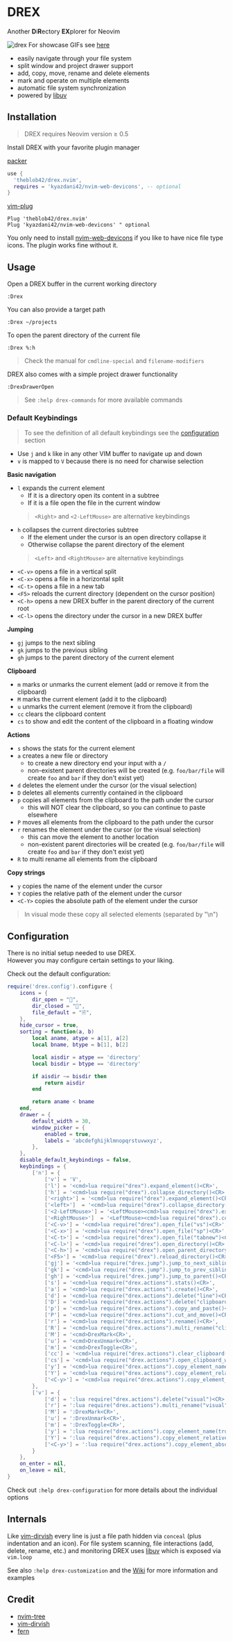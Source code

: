 # DREX

Another **D**i**R**ectory **EX**plorer for Neovim

![drex](./assets/drex.png)
For showcase GIFs see [here](https://github.com/TheBlob42/drex.nvim/wiki/Showcase)

- easily navigate through your file system
- split window and project drawer support
- add, copy, move, rename and delete elements
- mark and operate on multiple elements
- automatic file system synchronization
- powered by [libuv](https://github.com/luvit/luv/blob/master/docs.md)

## Installation

> DREX requires Neovim version ≥ 0.5

Install DREX with your favorite plugin manager

[packer](https://github.com/wbthomason/packer.nvim)

```lua
use {
  'theblob42/drex.nvim',
  requires = 'kyazdani42/nvim-web-devicons', -- optional
}
```

[vim-plug](https://github.com/junegunn/vim-plug)

```vim
Plug 'theblob42/drex.nvim'
Plug 'kyazdani42/nvim-web-devicons' " optional
```

You only need to install [nvim-web-devicons](https://github.com/kyazdani42/nvim-web-devicons) if you like to have nice file type icons. The plugin works fine without it.

## Usage

Open a DREX buffer in the current working directory

```
:Drex
```

You can also provide a target path

```
:Drex ~/projects
```

To open the parent directory of the current file

```
:Drex %:h
```

> Check the manual for `cmdline-special` and `filename-modifiers`

DREX also comes with a simple project drawer functionality

```
:DrexDrawerOpen
```

> See `:help drex-commands` for more available commands

### Default Keybindings

> To see the definition of all default keybindings see the [configuration](#configuration) section

- Use `j` and `k` like in any other VIM buffer to navigate up and down
- `v` is mapped to `V` because there is no need for charwise selection

**Basic navigation**

- `l` expands the current element
  - If it is a directory open its content in a subtree
  - If it is a file open the file in the current window
  > `<Right>` and `<2-LeftMouse>` are alternative keybindings
- `h` collapses the current directories subtree
  - If the element under the cursor is an open directory collapse it
  - Otherwise collapse the parent directory of the element
  > `<Left>` and `<RightMouse>` are alternative keybindings
- `<C-v>` opens a file in a vertical split
- `<C-x>` opens a file in a horizontal split
- `<C-t>` opens a file in a new tab
- `<F5>` reloads the current directory (dependent on the cursor position)
- `<C-h>` opens a new DREX buffer in the parent directory of the current root
- `<C-l>` opens the directory under the cursor in a new DREX buffer

**Jumping**

- `gj` jumps to the next sibling
- `gk` jumps to the previous sibling
- `gh` jumps to the parent directory of the current element

**Clipboard**

- `m` marks or unmarks the current element (add or remove it from the clipboard)
- `M` marks the current element (add it to the clipboard)
- `u` unmarks the current element (remove it from the clipboard)
- `cc` clears the clipboard content
- `cs` to show and edit the content of the clipboard in a floating window

**Actions**

- `s` shows the stats for the current element
- `a` creates a new file or directory
  - to create a new directory end your input with a `/`
  - non-existent parent directories will be created
    (e.g. `foo/bar/file` will create `foo` and `bar` if they don't exist yet)
- `d` deletes the element under the cursor (or the visual selection)
- `D` deletes all elements currently contained in the clipboard
- `p` copies all elements from the clipboard to the path under the cursor
  - this will NOT clear the clipboard, so you can continue to paste elsewhere
- `P` moves all elements from the clipboard to the path under the cursor
- `r` renames the element under the cursor (or the visual selection)
  - this can move the element to another location
  - non-existent parent directories will be created
    (e.g. `foo/bar/file` will create `foo` and `bar` if they don't exist yet)
- `R` to multi rename all elements from the clipboard

**Copy strings**

- `y` copies the name of the element under the cursor
- `Y` copies the relative path of the element under the cursor
- `<C-Y>` copies the absolute path of the element under the cursor

> In visual mode these copy all selected elements (separated by "\n")

## Configuration

There is no initial setup needed to use DREX.  
However you may configure certain settings to your liking.

Check out the default configuration:

```lua
require('drex.config').configure {
    icons = {
        dir_open = "",
        dir_closed = "",
        file_default = "🗎",
    },
    hide_cursor = true,
    sorting = function(a, b)
        local aname, atype = a[1], a[2]
        local bname, btype = b[1], b[2]

        local aisdir = atype == 'directory'
        local bisdir = btype == 'directory'

        if aisdir ~= bisdir then
            return aisdir
        end

        return aname < bname
    end,
    drawer = {
        default_width = 30,
        window_picker = {
            enabled = true,
            labels = 'abcdefghijklmnopqrstuvwxyz',
        },
    },
    disable_default_keybindings = false,
    keybindings = {
        ['n'] = {
            ['v'] = 'V',
            ['l'] = '<cmd>lua require("drex").expand_element()<CR>',
            ['h'] = '<cmd>lua require("drex").collapse_directory()<CR>',
            ['<right>'] = '<cmd>lua require("drex").expand_element()<CR>',
            ['<left>']  = '<cmd>lua require("drex").collapse_directory()<CR>',
            ['<2-LeftMouse>'] = '<LeftMouse><cmd>lua require("drex").expand_element()<CR>',
            ['<RightMouse>']  = '<LeftMouse><cmd>lua require("drex").collapse_directory()<CR>',
            ['<C-v>'] = '<cmd>lua require("drex").open_file("vs")<CR>',
            ['<C-x>'] = '<cmd>lua require("drex").open_file("sp")<CR>',
            ['<C-t>'] = '<cmd>lua require("drex").open_file("tabnew")<CR>',
            ['<C-l>'] = '<cmd>lua require("drex").open_directory()<CR>',
            ['<C-h>'] = '<cmd>lua require("drex").open_parent_directory()<CR>',
            ['<F5>'] = '<cmd>lua require("drex").reload_directory()<CR>',
            ['gj'] = '<cmd>lua require("drex.jump").jump_to_next_sibling()<CR>',
            ['gk'] = '<cmd>lua require("drex.jump").jump_to_prev_sibling()<CR>',
            ['gh'] = '<cmd>lua require("drex.jump").jump_to_parent()<CR>',
            ['s'] = '<cmd>lua require("drex.actions").stats()<CR>',
            ['a'] = '<cmd>lua require("drex.actions").create()<CR>',
            ['d'] = '<cmd>lua require("drex.actions").delete("line")<CR>',
            ['D'] = '<cmd>lua require("drex.actions").delete("clipboard")<CR>',
            ['p'] = '<cmd>lua require("drex.actions").copy_and_paste()<CR>',
            ['P'] = '<cmd>lua require("drex.actions").cut_and_move()<CR>',
            ['r'] = '<cmd>lua require("drex.actions").rename()<CR>',
            ['R'] = '<cmd>lua require("drex.actions").multi_rename("clipboard")<CR>',
            ['M'] = '<cmd>DrexMark<CR>',
            ['u'] = '<cmd>DrexUnmark<CR>',
            ['m'] = '<cmd>DrexToggle<CR>',
            ['cc'] = '<cmd>lua require("drex.actions").clear_clipboard()<CR>',
            ['cs'] = '<cmd>lua require("drex.actions").open_clipboard_window()<CR>',
            ['y'] = '<cmd>lua require("drex.actions").copy_element_name()<CR>',
            ['Y'] = '<cmd>lua require("drex.actions").copy_element_relative_path()<CR>',
            ['<C-y>'] = '<cmd>lua require("drex.actions").copy_element_absolute_path()<CR>',
        },
        ['v'] = {
            ['d'] = ':lua require("drex.actions").delete("visual")<CR>',
            ['r'] = ':lua require("drex.actions").multi_rename("visual")<CR>',
            ['M'] = ':DrexMark<CR>',
            ['u'] = ':DrexUnmark<CR>',
            ['m'] = ':DrexToggle<CR>',
            ['y'] = ':lua require("drex.actions").copy_element_name(true)<CR>',
            ['Y'] = ':lua require("drex.actions").copy_element_relative_path(true)<CR>',
            ['<C-y>'] = ':lua require("drex.actions").copy_element_absolute_path(true)<CR>',
        }
    },
    on_enter = nil,
    on_leave = nil,
}
```

Check out `:help drex-configuration` for more details about the individual options

## Internals

Like [vim-dirvish](https://github.com/justinmk/vim-dirvish) every line is just a file path hidden via `conceal` (plus indentation and an icon). For file system scanning, file interactions (add, delete, rename, etc.) and monitoring DREX uses [libuv](https://github.com/libuv/libuv) which is exposed via `vim.loop`

See also `:help drex-customization` and the [Wiki](https://github.com/TheBlob42/drex.nvim/wiki) for more information and examples

## Credit

- [nvim-tree](https://github.com/kyazdani42/nvim-tree.lua)
- [vim-dirvish](https://github.com/justinmk/vim-dirvish)
- [fern](https://github.com/lambdalisue/fern.vim) 
